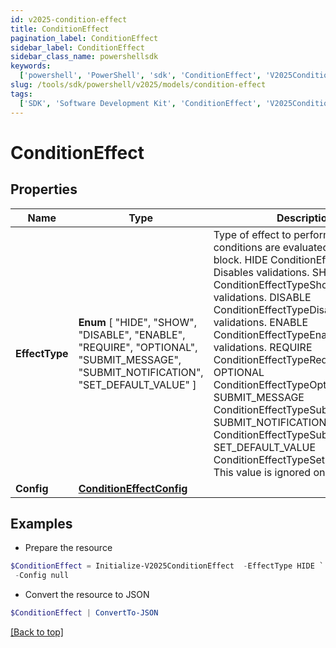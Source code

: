 ```yaml
---
id: v2025-condition-effect
title: ConditionEffect
pagination_label: ConditionEffect
sidebar_label: ConditionEffect
sidebar_class_name: powershellsdk
keywords:
  ['powershell', 'PowerShell', 'sdk', 'ConditionEffect', 'V2025ConditionEffect']
slug: /tools/sdk/powershell/v2025/models/condition-effect
tags:
  ['SDK', 'Software Development Kit', 'ConditionEffect', 'V2025ConditionEffect']
---
```


# ConditionEffect

## Properties

| Name | Type | Description | Notes |
| --- | --- | --- | --- |
| **EffectType** | **Enum** [ "HIDE", "SHOW", "DISABLE", "ENABLE", "REQUIRE", "OPTIONAL", "SUBMIT_MESSAGE", "SUBMIT_NOTIFICATION", "SET_DEFAULT_VALUE" ] | Type of effect to perform when the conditions are evaluated for this logic block. HIDE ConditionEffectTypeHide Disables validations. SHOW ConditionEffectTypeShow Enables validations. DISABLE ConditionEffectTypeDisable Disables validations. ENABLE ConditionEffectTypeEnable Enables validations. REQUIRE ConditionEffectTypeRequire OPTIONAL ConditionEffectTypeOptional SUBMIT_MESSAGE ConditionEffectTypeSubmitMessage SUBMIT_NOTIFICATION ConditionEffectTypeSubmitNotification SET_DEFAULT_VALUE ConditionEffectTypeSetDefaultValue This value is ignored on purpose. | [optional] |
| **Config** | [**ConditionEffectConfig**](condition-effect-config) |  | [optional] |

## Examples

- Prepare the resource

```powershell
$ConditionEffect = Initialize-V2025ConditionEffect  -EffectType HIDE `
 -Config null
```

- Convert the resource to JSON

```powershell
$ConditionEffect | ConvertTo-JSON
```

[[Back to top]](#)
